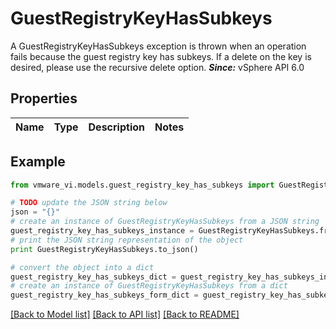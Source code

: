 # GuestRegistryKeyHasSubkeys

A GuestRegistryKeyHasSubkeys exception is thrown when an operation fails because the guest registry key has subkeys.  If a delete on the key is desired, please use the recursive delete option.  ***Since:*** vSphere API 6.0 

## Properties
Name | Type | Description | Notes
------------ | ------------- | ------------- | -------------

## Example

```python
from vmware_vi.models.guest_registry_key_has_subkeys import GuestRegistryKeyHasSubkeys

# TODO update the JSON string below
json = "{}"
# create an instance of GuestRegistryKeyHasSubkeys from a JSON string
guest_registry_key_has_subkeys_instance = GuestRegistryKeyHasSubkeys.from_json(json)
# print the JSON string representation of the object
print GuestRegistryKeyHasSubkeys.to_json()

# convert the object into a dict
guest_registry_key_has_subkeys_dict = guest_registry_key_has_subkeys_instance.to_dict()
# create an instance of GuestRegistryKeyHasSubkeys from a dict
guest_registry_key_has_subkeys_form_dict = guest_registry_key_has_subkeys.from_dict(guest_registry_key_has_subkeys_dict)
```
[[Back to Model list]](../README.md#documentation-for-models) [[Back to API list]](../README.md#documentation-for-api-endpoints) [[Back to README]](../README.md)


